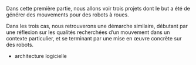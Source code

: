 Dans cette première partie, nous allons voir trois projets dont le but a été de générer des mouvements pour des robots
à roues.

Dans les trois cas, nous retrouverons une démarche similaire, débutant par une réflexion sur les qualités
recherchées d’un mouvement dans un contexte particulier, et se terminant par une mise en œuvre concrète sur des robots.

+ architecture logicielle


